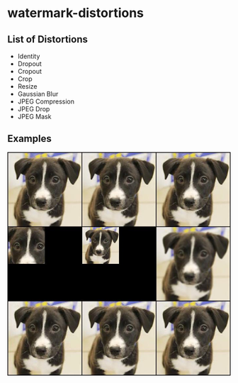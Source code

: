 # watermark-distortions

## List of Distortions
- Identity
- Dropout
- Cropout
- Crop
- Resize
- Gaussian Blur
- JPEG Compression
- JPEG Drop
- JPEG Mask

## Examples
![](./images/distortions.jpg)
